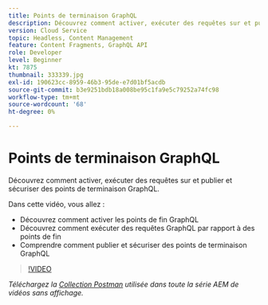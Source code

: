 ```yaml
---
title: Points de terminaison GraphQL
description: Découvrez comment activer, exécuter des requêtes sur et publier et sécuriser des points de terminaison GraphQL.
version: Cloud Service
topic: Headless, Content Management
feature: Content Fragments, GraphQL API
role: Developer
level: Beginner
kt: 7875
thumbnail: 333339.jpg
exl-id: 190623cc-8959-46b3-95de-e7d01bf5acdb
source-git-commit: b3e9251bdb18a008be95c1fa9e5c79252a74fc98
workflow-type: tm+mt
source-wordcount: '68'
ht-degree: 0%

---
```


# Points de terminaison GraphQL

Découvrez comment activer, exécuter des requêtes sur et publier et sécuriser des points de terminaison GraphQL.

Dans cette vidéo, vous allez :

+ Découvrez comment activer les points de fin GraphQL
+ Découvrez comment exécuter des requêtes GraphQL par rapport à des points de fin
+ Comprendre comment publier et sécuriser des points de terminaison GraphQL

>[!VIDEO](https://video.tv.adobe.com/v/333339?quality=12&learn=on)

_Téléchargez la [Collection Postman](./assets/aem-headless-video-series.postman_collection.json) utilisée dans toute la série AEM de vidéos sans affichage._
